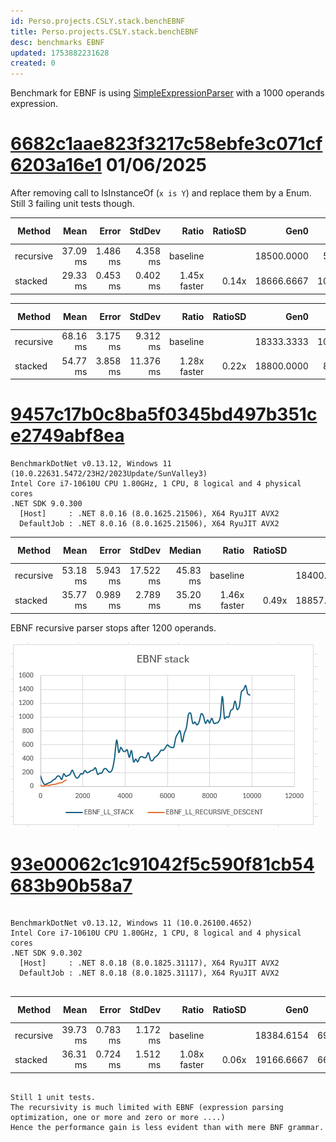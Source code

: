 ```yaml
---
id: Perso.projects.CSLY.stack.benchEBNF
title: Perso.projects.CSLY.stack.benchEBNF
desc: benchmarks EBNF
updated: 1753882231628
created: 0
---
```

Benchmark for EBNF is using [SimpleExpressionParser](https://github.com/b3b00/csly/blob/dev/src/samples/SimpleExpressionParser/SimpleExpressionParser.cs) with a 1000 operands expression.

# [6682c1aae823f3217c58ebfe3c071cf6203a16e1](https://github.com/b3b00/csly/commit/6682c1aae823f3217c58ebfe3c071cf6203a16e1) 01/06/2025

After removing call to IsInstanceOf (```x is Y```) and replace them by a Enum.
Still 3 failing unit tests though.

| Method    | Mean     | Error    | StdDev   | Ratio        | RatioSD | Gen0       | Gen1      | Gen2     | Allocated | Alloc Ratio |
|---------- |---------:|---------:|---------:|-------------:|--------:|-----------:|----------:|---------:|----------:|------------:|
| recursive | 37.09 ms | 1.486 ms | 4.358 ms |     baseline |         | 18500.0000 |  500.0000 | 166.6667 |  79.61 MB |             |
| stacked   | 29.33 ms | 0.453 ms | 0.402 ms | 1.45x faster |   0.14x | 18666.6667 | 1000.0000 | 333.3333 |  79.88 MB |  1.00x more |

| Method    | Mean     | Error    | StdDev    | Ratio        | RatioSD | Gen0       | Gen1      | Gen2     | Allocated | Alloc Ratio |
|---------- |---------:|---------:|----------:|-------------:|--------:|-----------:|----------:|---------:|----------:|------------:|
| recursive | 68.16 ms | 3.175 ms |  9.312 ms |     baseline |         | 18333.3333 | 1000.0000 | 333.3333 |   79.4 MB |             |
| stacked   | 54.77 ms | 3.858 ms | 11.376 ms | 1.28x faster |   0.22x | 18800.0000 |  800.0000 | 200.0000 |  80.57 MB |  1.01x more |

# [9457c17b0c8ba5f0345bd497b351ce2749abf8ea](https://github.com/b3b00/csly/commit/9457c17b0c8ba5f0345bd497b351ce2749abf8ea)

```
BenchmarkDotNet v0.13.12, Windows 11 (10.0.22631.5472/23H2/2023Update/SunValley3)
Intel Core i7-10610U CPU 1.80GHz, 1 CPU, 8 logical and 4 physical cores
.NET SDK 9.0.300
  [Host]     : .NET 8.0.16 (8.0.1625.21506), X64 RyuJIT AVX2
  DefaultJob : .NET 8.0.16 (8.0.1625.21506), X64 RyuJIT AVX2
```


| Method    | Mean     | Error    | StdDev    | Median   | Ratio        | RatioSD | Gen0       | Gen1      | Gen2     | Allocated | Alloc Ratio |
|---------- |---------:|---------:|----------:|---------:|-------------:|--------:|-----------:|----------:|---------:|----------:|------------:|
| recursive | 53.18 ms | 5.943 ms | 17.522 ms | 45.83 ms |     baseline |         | 18400.0000 | 1200.0000 | 200.0000 |  79.04 MB |             |
| stacked   | 35.77 ms | 0.989 ms |  2.789 ms | 35.20 ms | 1.46x faster |   0.49x | 18857.1429 | 1000.0000 | 428.5714 |  80.41 MB |  1.02x more |

EBNF recursive parser stops after 1200 operands.

![](assets/images/2025-06-16-15-13-26.png)


# [93e00062c1c91042f5c590f81cb54683b90b58a7](https://github.com/b3b00/csly/commit/93e00062c1c91042f5c590f81cb54683b90b58a7)

```

BenchmarkDotNet v0.13.12, Windows 11 (10.0.26100.4652)
Intel Core i7-10610U CPU 1.80GHz, 1 CPU, 8 logical and 4 physical cores
.NET SDK 9.0.302
  [Host]     : .NET 8.0.18 (8.0.1825.31117), X64 RyuJIT AVX2
  DefaultJob : .NET 8.0.18 (8.0.1825.31117), X64 RyuJIT AVX2


```
| Method    | Mean     | Error    | StdDev   | Ratio        | RatioSD | Gen0       | Gen1     | Gen2     | Allocated | Alloc Ratio |
|---------- |---------:|---------:|---------:|-------------:|--------:|-----------:|---------:|---------:|----------:|------------:|
| recursive | 39.73 ms | 0.783 ms | 1.172 ms |     baseline |         | 18384.6154 | 692.3077 | 384.6154 |  79.57 MB |             |
| stacked   | 36.31 ms | 0.724 ms | 1.512 ms | 1.08x faster |   0.06x | 19166.6667 | 666.6667 | 333.3333 |   81.9 MB |  1.03x more |
```

Still 1 unit tests.
The recursivity is much limited with EBNF (expression parsing optimization, one or more and zero or more ....)
Hence the performance gain is less evident than with mere BNF grammar.

